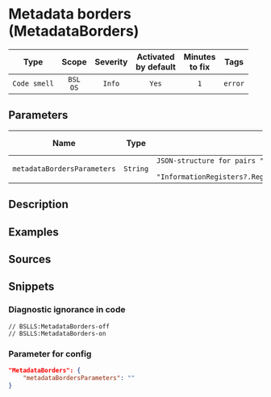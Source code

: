 # Metadata borders (MetadataBorders)

|     Type     |        Scope        | Severity |    Activated<br>by default    |    Minutes<br>to fix    |  Tags   |
|:------------:|:-------------------:|:--------:|:-----------------------------:|:-----------------------:|:-------:|
| `Code smell` |    `BSL`<br>`OS`    |  `Info`  |             `Yes`             |           `1`           | `error` |

## Parameters 


|            Name             |   Type   |                                                                    Description                                                                    | Default value |
|:---------------------------:|:--------:|:-------------------------------------------------------------------------------------------------------------------------------------------------:|:-------------:|
| `metadataBordersParameters` | `String` | `JSON-structure for pairs "regex for statements":"regex for module names". Etc "InformationRegisters?.RegisterName:CommonModules/SpecialModule".` |      ``       |
<!-- Блоки выше заполняются автоматически, не трогать -->
## Description
<!-- Описание диагностики заполняется вручную. Необходимо понятным языком описать смысл и схему работу -->

## Examples
<!-- В данном разделе приводятся примеры, на которые диагностика срабатывает, а также можно привести пример, как можно исправить ситуацию -->

## Sources
<!-- Необходимо указывать ссылки на все источники, из которых почерпнута информация для создания диагностики -->
<!-- Примеры источников

* Источник: [Стандарт: Тексты модулей](https://its.1c.ru/db/v8std#content:456:hdoc)
* Полезная информация: [Отказ от использования модальных окон](https://its.1c.ru/db/metod8dev#content:5272:hdoc)
* Источник: [Cognitive complexity, ver. 1.4](https://www.sonarsource.com/docs/CognitiveComplexity.pdf) -->

## Snippets

<!-- Блоки ниже заполняются автоматически, не трогать -->
### Diagnostic ignorance in code

```bsl
// BSLLS:MetadataBorders-off
// BSLLS:MetadataBorders-on
```

### Parameter for config

```json
"MetadataBorders": {
    "metadataBordersParameters": ""
}
```
